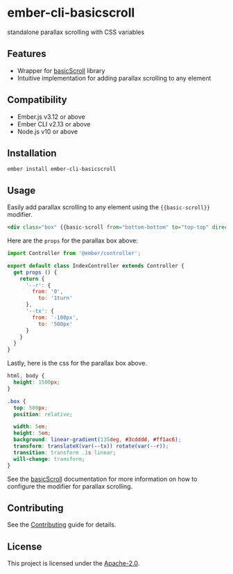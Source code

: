 ember-cli-basicscroll
==============================================================================

standalone parallax scrolling with CSS variables


Features
------------------------------------------------------------------------------

* Wrapper for [basicScroll](https://basicscroll.electerious.com/) library
* Intuitive implementation for adding parallax scrolling to any element


Compatibility
------------------------------------------------------------------------------

* Ember.js v3.12 or above
* Ember CLI v2.13 or above
* Node.js v10 or above


Installation
------------------------------------------------------------------------------

```
ember install ember-cli-basicscroll
```


Usage
------------------------------------------------------------------------------

Easily add parallax scrolling to any element using the ```{{basic-scroll}}``` modifier.

```handlebars
<div class="box" {{basic-scroll from="bottom-bottom" to="top-top" direct=true props=this.props}}></div>
```

Here are the ```props``` for the parallax box above:

```javascript
import Controller from '@ember/controller';

export default class IndexController extends Controller {
  get props () {
    return {
      '--r': {
        from: '0',
          to: '1turn'
      },
      '--tx': {
        from: '-100px',
          to: '500px'
      }
    }
  }
}
```

Lastly, here is the css for the parallax box above.

```css
html, body {
  height: 1500px;
}

.box {
  top: 500px;
  position: relative;

  width: 5em;
  height: 5em;
  background: linear-gradient(135deg, #3cdddd, #ff1ac6);
  transform: translateX(var(--tx)) rotate(var(--r));
  transition: transform .1s linear;
  will-change: transform;
}
```

See the [basicScroll](https://basicscroll.electerious.com/) documentation for more information on 
how to configure the modifier for parallax scrolling.


Contributing
------------------------------------------------------------------------------

See the [Contributing](CONTRIBUTING.md) guide for details.


License
------------------------------------------------------------------------------

This project is licensed under the [Apache-2.0](LICENSE.md).

